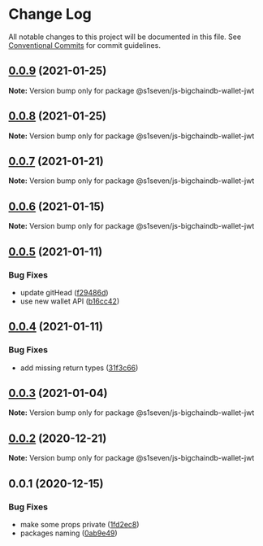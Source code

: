 # Change Log

All notable changes to this project will be documented in this file.
See [Conventional Commits](https://conventionalcommits.org) for commit guidelines.

## [0.0.9](https://github.com/s1seven/js-bigchaindb-wallet/compare/@s1seven/js-bigchaindb-wallet-jwt@0.0.8...@s1seven/js-bigchaindb-wallet-jwt@0.0.9) (2021-01-25)

**Note:** Version bump only for package @s1seven/js-bigchaindb-wallet-jwt





## [0.0.8](https://github.com/s1seven/js-bigchaindb-wallet/compare/@s1seven/js-bigchaindb-wallet-jwt@0.0.7...@s1seven/js-bigchaindb-wallet-jwt@0.0.8) (2021-01-25)

**Note:** Version bump only for package @s1seven/js-bigchaindb-wallet-jwt





## [0.0.7](https://github.com/s1seven/js-bigchaindb-wallet/compare/@s1seven/js-bigchaindb-wallet-jwt@0.0.6...@s1seven/js-bigchaindb-wallet-jwt@0.0.7) (2021-01-21)

**Note:** Version bump only for package @s1seven/js-bigchaindb-wallet-jwt





## [0.0.6](https://github.com/s1seven/js-bigchaindb-wallet/compare/@s1seven/js-bigchaindb-wallet-jwt@0.0.5...@s1seven/js-bigchaindb-wallet-jwt@0.0.6) (2021-01-15)

**Note:** Version bump only for package @s1seven/js-bigchaindb-wallet-jwt





## [0.0.5](https://github.com/s1seven/js-bigchaindb-wallet/compare/@s1seven/js-bigchaindb-wallet-jwt@0.0.4...@s1seven/js-bigchaindb-wallet-jwt@0.0.5) (2021-01-11)


### Bug Fixes

* update gitHead ([f29486d](https://github.com/s1seven/js-bigchaindb-wallet/commit/f29486d4d057758c40f696cab82d5f0adb775716))
* use new wallet API ([b16cc42](https://github.com/s1seven/js-bigchaindb-wallet/commit/b16cc42e43fe9130f2f5b06efd22cb660a155423))





## [0.0.4](https://github.com/s1seven/js-bigchaindb-wallet/compare/@s1seven/js-bigchaindb-wallet-jwt@0.0.3...@s1seven/js-bigchaindb-wallet-jwt@0.0.4) (2021-01-11)


### Bug Fixes

* add missing return types ([31f3c66](https://github.com/s1seven/js-bigchaindb-wallet/commit/31f3c664133eb3e24d11d3e18076cf523317b012))





## [0.0.3](https://github.com/s1seven/js-bigchaindb-wallet/compare/@s1seven/js-bigchaindb-wallet-jwt@0.0.2...@s1seven/js-bigchaindb-wallet-jwt@0.0.3) (2021-01-04)

**Note:** Version bump only for package @s1seven/js-bigchaindb-wallet-jwt





## [0.0.2](https://github.com/s1seven/js-bigchaindb-wallet/compare/@s1seven/js-bigchaindb-wallet-jwt@0.0.1...@s1seven/js-bigchaindb-wallet-jwt@0.0.2) (2020-12-21)

**Note:** Version bump only for package @s1seven/js-bigchaindb-wallet-jwt





## 0.0.1 (2020-12-15)


### Bug Fixes

* make some props private ([1fd2ec8](https://github.com/s1seven/js-bigchaindb-wallet/commit/1fd2ec80610b46f5bdf868fae6e4863b5cc0a62b))
* packages naming ([0ab9e49](https://github.com/s1seven/js-bigchaindb-wallet/commit/0ab9e49b31efb4cf67d81620a30095acdb21640e))

